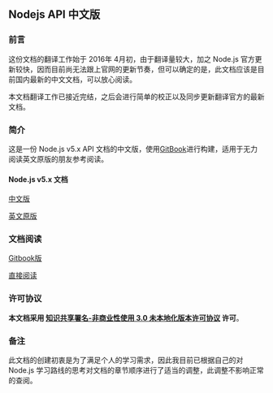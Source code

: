 ## Nodejs API 中文版

### 前言

这份文档的翻译工作始于 2016年 4月初，由于翻译量较大，加之 Node.js 官方更新较快，因而目前尚无法跟上官网的更新节奏，但可以确定的是，此文档应该是目前国内最新的中文文档，可以放心阅读。

本文档翻译工作已接近完结，之后会进行简单的校正以及同步更新翻译官方的最新文档。

### 简介

这是一份 Node.js v5.x API 文档的中文版，使用[GitBook](https://github.com/GitbookIO/gitbook)进行构建，适用于无力阅读英文原版的朋友参考阅读。

#### Node.js v5.x 文档

[中文版](https://github.com/Amery2010/nodejs-api-book/)

[英文原版](https://nodejs.org/dist/latest-v5.x/docs/api/)

### 文档阅读

[Gitbook版](https://xiangfa.org/book/nodejs/)

[直接阅读](./SUMMARY.md)

### 许可协议

**本文档采用 [知识共享署名-非商业性使用 3.0 未本地化版本许可协议](http://creativecommons.org/licenses/by-nc/3.0/deed.zh) 许可**。

### 备注

此文档的创建初衷是为了满足个人的学习需求，因此我目前已根据自己的对 Node.js 学习路线的思考对文档的章节顺序进行了适当的调整，此调整不影响正常的查阅。